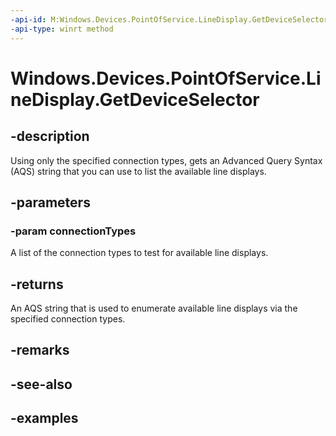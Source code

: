 ```yaml
---
-api-id: M:Windows.Devices.PointOfService.LineDisplay.GetDeviceSelector(Windows.Devices.PointOfService.PosConnectionTypes)
-api-type: winrt method
---
```


<!-- Method syntax.
public string LineDisplay.GetDeviceSelector(PosConnectionTypes connectionTypes)
-->

# Windows.Devices.PointOfService.LineDisplay.GetDeviceSelector

## -description
Using only the specified connection types, gets an Advanced Query Syntax (AQS) string that you can use to list the available line displays.

## -parameters

### -param connectionTypes
A list of the connection types to test for available line displays.

## -returns
An AQS string that is used to enumerate available line displays via the specified connection types.

## -remarks

## -see-also

## -examples
